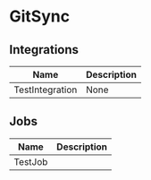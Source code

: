# GitSync

## Integrations
|Name|Description|
|----|-----------|
|TestIntegration|None|


## Jobs
|Name|Description|
|----|-----------|
|TestJob||

